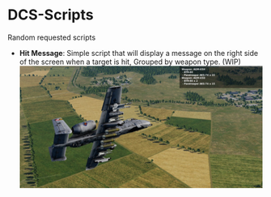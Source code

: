 # DCS-Scripts
Random requested scripts

* **Hit Message**:  Simple script that will display a message on the right side of the screen when a target is hit, Grouped by weapon type.  (WIP)
![Image of Yaktocat](https://github.com/marcos2221/DCS-Scripts/blob/master/hitMessage/a10c.jpg)
